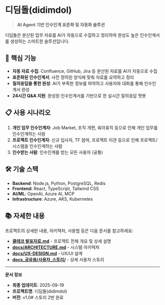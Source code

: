 # 디딤돌(didimdol)

> **AI Agent 기반 인수인계 표준화 및 자동화 솔루션**

디딤돌은 분산된 업무 자료를 AI가 자동으로 수집하고 정리하여 완성도 높은 인수인계서를 생성하는 스마트한 솔루션입니다.

## 🚀 핵심 기능

- **자동 자료 수집**: Confluence, GitHub, Jira 등 분산된 자료를 AI가 자동으로 수집
- **표준화된 인수인계서**: 사전 정의된 양식에 맞춰 자료를 요약하고 정리
- **질의응답을 통한 완성**: AI가 부족한 정보를 파악하고 사용자와 대화를 통해 인수인계서 완성
- **24시간 Q&A 지원**: 완성된 인수인계서를 기반으로 한 실시간 질의응답 챗봇

## 📋 사용 시나리오

1. **개인 업무 인수인계자**: Job Market, 조직 개편, 육아휴직 등으로 인해 개인 업무를 인수인계하는 사람
2. **프로젝트 인수인계자**: 신규 입사자, TF 참여, 프로젝트 이관 등으로 인해 프로젝트/시스템을 인수인계하는 사람
3. **인수받는 사람**: 인수인계를 받는 모든 사용자 (공통)

## 🛠️ 기술 스택

- **Backend**: Node.js, Python, PostgreSQL, Redis
- **Frontend**: React, TypeScript, Tailwind CSS
- **AI/ML**: OpenAI, Azure AI, MCP
- **Infrastructure**: Azure, AKS, Kubernetes

## 📚 자세한 내용

프로젝트의 상세한 내용, 아키텍처, 사용법 등은 다음 문서를 참고하세요:

- **[클테코 발표자료.md](./클테코%20발표자료.md)** - 프로젝트 전체 개요 및 상세 설명
- **[docs/ARCHITECTURE.md](./docs/ARCHITECTURE.md)** - 시스템 아키텍처
- **[docs/UX-DESIGN.md](./docs/UX-DESIGN.md)** - UX/UI 설계
- **[docs_공유용/사용자_스토리/](./docs_공유용/사용자_스토리/)** - 상세 사용자 스토리

---

**문서 정보**
- **최종 업데이트**: 2025-09-19
- **프로젝트명**: 디딤돌(didimdol)
- **버전**: v1.0# 스토리 2번 완료
